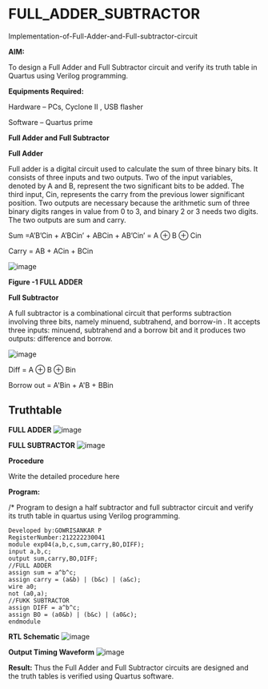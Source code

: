 # FULL_ADDER_SUBTRACTOR

Implementation-of-Full-Adder-and-Full-subtractor-circuit

**AIM:**

To design a Full Adder and Full Subtractor circuit and verify its truth table in Quartus using Verilog programming.

**Equipments Required:**

Hardware – PCs, Cyclone II , USB flasher

Software – Quartus prime

**Full Adder and Full Subtractor**

**Full Adder**

Full adder is a digital circuit used to calculate the sum of three binary bits. It consists of three inputs and two outputs. Two of the input variables, denoted by A and B, represent the two significant bits to be added. The third input, Cin, represents the carry from the previous lower significant position. Two outputs are necessary because the arithmetic sum of three binary digits ranges in value from 0 to 3, and binary 2 or 3 needs two digits. The two outputs are sum and carry.

Sum =A’B’Cin + A’BCin’ + ABCin + AB’Cin’ = A ⊕ B ⊕ Cin 

Carry = AB + ACin + BCin

![image](https://github.com/naavaneetha/FULL_ADDER_SUBTRACTOR/assets/154305477/0f30ba51-5ffb-4198-845f-18e054f675e7)

**Figure -1 FULL ADDER**

**Full Subtractor**

A full subtractor is a combinational circuit that performs subtraction involving three bits, namely minuend, subtrahend, and borrow-in . It accepts three inputs: minuend, subtrahend and a borrow bit and it produces two outputs: difference and borrow.

![image](https://github.com/naavaneetha/FULL_ADDER_SUBTRACTOR/assets/154305477/02b24f51-ab51-4304-9ad6-7b81ffc1ead5)

Diff = A ⊕ B ⊕ Bin 

Borrow out = A'Bin + A'B + BBin

## Truthtable

**FULL ADDER**
![image](https://github.com/prideeshm/FULL_ADDER_SUBTRACTOR/assets/144870483/d0433287-bca1-4a42-941b-7ebe73f982fa)

**FULL SUBTRACTOR**
![image](https://github.com/prideeshm/FULL_ADDER_SUBTRACTOR/assets/144870483/89454d27-9645-4632-a76b-83fd89b93be1)

**Procedure**

Write the detailed procedure here

**Program:**

/* Program to design a half subtractor and full subtractor circuit and verify its truth table in quartus using Verilog programming.
```
Developed by:GOWRISANKAR P
RegisterNumber:212222230041
module exp04(a,b,c,sum,carry,BO,DIFF);
input a,b,c;
output sum,carry,BO,DIFF;
//FULL ADDER
assign sum = a^b^c;
assign carry = (a&b) | (b&c) | (a&c);
wire a0;
not (a0,a);
//FUKK SUBTRACTOR
assign DIFF = a^b^c;
assign BO = (a0&b) | (b&c) | (a0&c);
endmodule

```


**RTL Schematic**
![image](https://github.com/user-attachments/assets/a2cd274b-e2fe-48b0-ac67-63d396dedbd3)

**Output Timing Waveform**
![image](https://github.com/user-attachments/assets/7e615243-8d3d-416c-85c7-ee8aea9a57ab)

**Result:**
Thus the Full Adder and Full Subtractor circuits are designed and the truth tables is verified using Quartus software.
